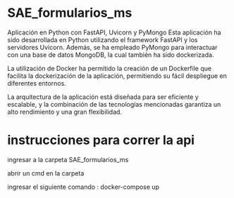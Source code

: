# SAE_formularios_ms

Aplicación en Python con FastAPI, Uvicorn y PyMongo
Esta aplicación ha sido desarrollada en Python utilizando el framework FastAPI y los servidores Uvicorn. Además, se ha empleado PyMongo para interactuar con una base de datos MongoDB, la cual también ha sido dockerizada.

La utilización de Docker ha permitido la creación de un Dockerfile que facilita la dockerización de la aplicación, permitiendo su fácil despliegue en diferentes entornos.

La arquitectura de la aplicación está diseñada para ser eficiente y escalable, y la combinación de las tecnologías mencionadas garantiza un alto rendimiento y una gran flexibilidad.

# instrucciones para correr la api

ingresar a la carpeta SAE_formularios_ms

abrir un cmd en la carpeta 

ingresar el siguiente comando : docker-compose up
